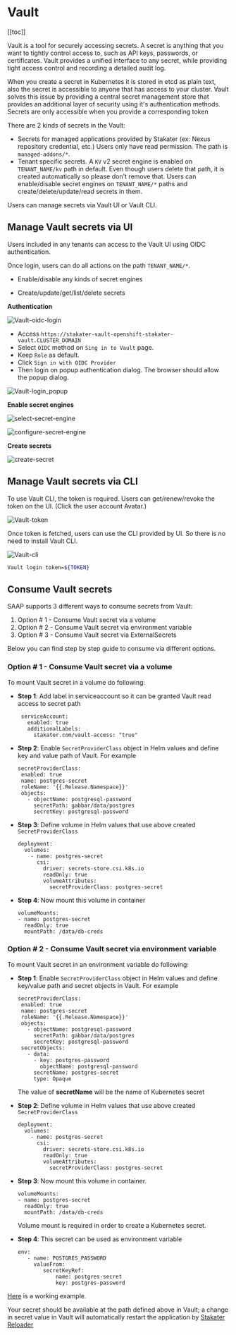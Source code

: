 # Vault

[[toc]]

Vault is a tool for securely accessing secrets. A secret is anything that you want to tightly control access to, such as API keys, passwords, or certificates. 
Vault provides a unified interface to any secret, while providing tight access control and recording a detailed audit log.

When you create a secret in Kubernetes it is stored in etcd as plain text, also the secret is accessible to anyone that has access to your cluster. Vault solves this issue by providing a central secret management store that provides an additional layer of security using it's authentication methods. Secrets are only accessible when you provide a corresponding token

There are 2 kinds of secrets in the Vault:

* Secrets for managed applications provided by Stakater (ex: Nexus repository credential, etc.)
  Users only have read permission.
  The path is `managed-addons/*`.
* Tenant specific secrets.
  A `KV` v2 secret engine is enabled on `TENANT_NAME/kv` path in default. Even though users delete that path, it is created automatically so please don't remove that.
  Users can enable/disable secret engines on `TENANT_NAME/*` paths and create/delete/update/read secrets in them.

Users can manage secrets via Vault UI or Vault CLI.

## Manage Vault secrets via UI

Users included in any tenants can access to the Vault UI using OIDC authentication.

Once login, users can do all actions on the path `TENANT_NAME/*`.

- Enable/disable any kinds of secret engines

- Create/update/get/list/delete secrets

**Authentication**

![Vault-oidc-login](./images/vault_oidc_login.png)

* Access `https://stakater-vault-openshift-stakater-vault.CLUSTER_DOMAIN`
* Select `OIDC` method on `Sing in to Vault` page.
* Keep `Role` as default.
* Click `Sign in with OIDC Provider`
* Then login on popup authentication dialog. The browser should allow the popup dialog.

![Vault-login_popup](./images/login_popup.png)

**Enable secret engines**

![select-secret-engine](./images/select_secret_engine.png)

![configure-secret-engine](./images/configure_secret_engine.png)

**Create secrets**

![create-secret](./images/create_secret.png)

## Manage Vault secrets via CLI

To use Vault CLI, the token is required. Users can get/renew/revoke the token on the UI. (Click the user account Avatar.)

![Vault-token](./images/vault_token.png)

Once token is fetched, users can use the CLI provided by UI. So there is no need to install Vault CLI.

![Vault-cli](./images/vault_cli.png)


```bash
Vault login token=${TOKEN}
```

## Consume Vault secrets

SAAP supports 3 different ways to consume secrets from Vault:

1. Option # 1 - Consume Vault secret via a volume
2. Option # 2 - Consume Vault secret via environment variable
3. Option # 3 - Consume Vault secret via ExternalSecrets

Below you can find step by step guide to consume via different options.

### Option # 1 - Consume Vault secret via a volume

To mount Vault secret in a volume do following:

- **Step 1**: Add label in serviceaccount so it can be granted Vault read access to secret path

     ```
      serviceAccount:
        enabled: true
        additionalLabels: 
          stakater.com/vault-access: "true"
     ```

- **Step 2**: Enable ```SecretProviderClass``` object in Helm values and define key and value path of Vault. For example

     ```
     secretProviderClass:
      enabled: true
      name: postgres-secret
      roleName: '{{.Release.Namespace}}'
      objects: 
        - objectName: postgresql-password
          secretPath: gabbar/data/postgres
          secretKey: postgresql-password
     ``` 

- **Step 3**: Define volume in Helm values that use above created ```SecretProviderClass```
  
     ```
     deployment:
       volumes: 
         - name: postgres-secret
           csi:
             driver: secrets-store.csi.k8s.io
             readOnly: true
             volumeAttributes:
               secretProviderClass: postgres-secret
     ```
    
- **Step 4**: Now mount this volume in container
  
     ```
     volumeMounts:
     - name: postgres-secret
       readOnly: true
       mountPath: /data/db-creds
     ```

### Option # 2 - Consume Vault secret via environment variable

To mount Vault secret in an environment variable do following:

- **Step 1**: Enable ```SecretProviderClass``` object in Helm values and define key/value path and secret objects in Vault. For example

     ```
     secretProviderClass:
      enabled: true
      name: postgres-secret
      roleName: '{{.Release.Namespace}}'
      objects: 
        - objectName: postgresql-password
          secretPath: gabbar/data/postgres
          secretKey: postgresql-password
      secretObjects:
        - data:
          - key: postgres-password
            objectName: postgresql-password
          secretName: postgres-secret
          type: Opaque 
     ``` 
   
   The value of **secretName** will be the name of Kubernetes secret

- **Step 2**: Define volume in Helm values that use above created ```SecretProviderClass```
  
     ```
     deployment:
       volumes: 
         - name: postgres-secret
           csi:
             driver: secrets-store.csi.k8s.io
             readOnly: true
             volumeAttributes:
               secretProviderClass: postgres-secret
     ```

- **Step 3**: Now mount this volume in container. 
  
     ```
     volumeMounts:
     - name: postgres-secret
       readOnly: true
       mountPath: /data/db-creds
     ```
  
  Volume mount is required in order to create a Kubernetes secret.

- **Step 4**: This secret can be used as environment variable 

     ```
     env:
        - name: POSTGRES_PASSWORD
          valueFrom:
             secretKeyRef:
                 name: postgres-secret
                 key: postgres-password
     ```

[Here](https://github.com/stakater-lab/stakater-nordmart-review/blob/main/deploy/values.yaml#L24) is a working example.

Your secret should be available at the path defined above in Vault; a change in secret value in Vault will automatically restart the application by [Stakater Reloader](https://github.com/stakater/Reloader)
